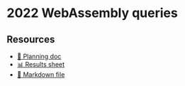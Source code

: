 # 2022 WebAssembly queries

<!--
  This directory contains all of the 2022 WebAssembly chapter queries.

  Each query should have a corresponding `metric_name.sql` file.
  Note that readers are linked to this directory, so try to make the SQL file names descriptive for easy browsing.

  Analysts: if helpful, you can use this README to give additional info about the queries.
-->

## Resources

- [📄 Planning doc][~google-doc]
- [📊 Results sheet][~google-sheets]
- [📝 Markdown file][~chapter-markdown]

[~google-doc]: https://docs.google.com/document/d/1U8CeQ_2ga_m-TGDAIGgB2PjB0O6Z5dauqtvuZubmXtQ/edit?usp=sharing
[~google-sheets]: https://docs.google.com/spreadsheets/d/11jyABro0fKtuN6INnYP9pJlv5QWwp0jfJyTsGfKgScg/edit?usp=sharing
[~chapter-markdown]: https://github.com/HTTPArchive/almanac.httparchive.org/tree/main/src/content/en/2022/webassembly.md